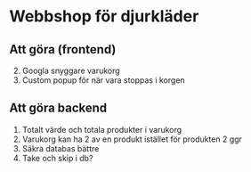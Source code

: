 # Webbshop för djurkläder

## Att göra (frontend)
2. Googla snyggare varukorg
5. Custom popup för när vara stoppas i korgen

## Att göra backend
1. Totalt värde och totala produkter i varukorg
4. Varukorg kan ha 2 av en produkt istället för produkten 2 ggr
3. Säkra databas bättre
5. Take och skip i db?